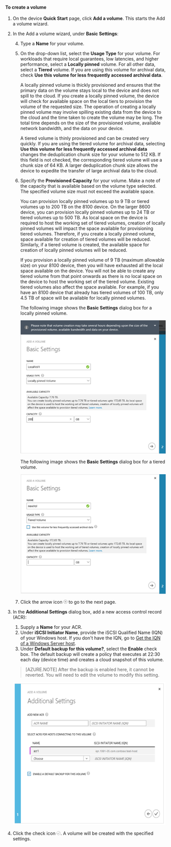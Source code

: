 <!--author=SharS last changed: 02/04/2016-->

#### To create a volume

1. On the device **Quick Start** page, click **Add a volume**. This starts the Add a volume wizard.

2. In the Add a volume wizard, under **Basic Settings**:

	4. Type a **Name** for your volume.
	5. On the drop-down list, select the **Usage Type** for your volume. For workloads that require local guarantees, low latencies, and higher performance, select a **Locally pinned** volume. For all other data, select a **Tiered** volume. If you are using this volume for archival data, check **Use this volume for less frequently accessed archival data**. 
	
		A locally pinned volume is thickly provisioned and ensures that the primary data on the volume stays local to the device and does not spill to the cloud.  If you create a locally pinned volume, the device will check for available space on the local tiers to provision the volume of the requested size. The operation of creating a locally pinned volume may involve spilling existing data from the device to the cloud and the time taken to create the volume may be long. The total time depends on the size of the provisioned volume, available network bandwidth, and the data on your device. 

		A tiered volume is thinly provisioned and can be created very quickly. If you are using the tiered volume for archival data, selecting **Use this volume for less frequently accessed archival data** changes the deduplication chunk size for your volume to 512 KB. If this field is not checked, the corresponding tiered volume will use a chunk size of 64 KB. A larger deduplication chunk size allows the device to expedite the transfer of large archival data to the cloud.

	3. Specify the **Provisioned Capacity** for your volume. Make a note of the capacity that is available based on the volume type selected. The specified volume size must not exceed the available space.

		You can provision locally pinned volumes up to 9 TB or tiered volumes up to 200 TB on the 8100 device. On the larger 8600 device, you can provision locally pinned volumes up to 24 TB or tiered volumes up to 500 TB. As local space on the device is required to host the working set of tiered volumes, creation of locally pinned volumes will impact the space available for provisioning tiered volumes. Therefore,  if you create a locally pinned volume, space available for creation of tiered volumes will be reduced. Similarly, if a tiered volume is created, the available space for creation of  locally pinned volumes will be reduced. 

		If you provision a locally pinned volume of 9 TB (maximum allowable size) on your 8100 device, then you will have exhausted all the local space available on the device. You will not be able to create any tiered volume from that point onwards as there is no local space on the device to host the working set of the tiered volume. Existing tiered volumes also affect the space available. For example, if you have an 8100 device that already has tiered volumes of 100 TB, only 4.5 TB of space will be available for locally pinned volumes.

        The following image shows the **Basic Settings** dialog box for a locally pinned volume.

         ![Add local volume](./media/storsimple-create-volume-u2/add-local-volume-include.png)

        The following image shows the **Basic Settings** dialog box for a tiered volume.

         ![Add local volume](./media/storsimple-create-volume-u2/add-tiered-volume-include.png)

   4. Click the arrow icon ![arrow-icon](./media/storsimple-create-volume-u2/HCS_ArrowIcon-include.png) to go to the next page.


3. In the **Additional Settings** dialog box, add a new access control record (ACR):

	1. Supply a **Name** for your ACR.
	2. Under **iSCSI Initiator Name**, provide the iSCSI Qualified Name (IQN) of your Windows host. If you don't have the IQN, go to [Get the IQN of a Windows Server host](#get-the-iqn-of-a-windows-server-host).
	3. Under **Default backup for this volume?**, select the **Enable** check box. The default backup will create a policy that executes at 22:30 each day (device time) and creates a cloud snapshot of this volume.
	 
     > [AZURE.NOTE] After the backup is enabled here, it cannot be reverted. You will need to edit the volume to modify this setting.

     ![Add volume](./media/storsimple-create-volume-u2/AddVolumeAdditionalSettings1.png)

4. Click the check icon ![check icon](./media/storsimple-create-volume-u2/HCS_CheckIcon-include.png). A volume will be created with the specified settings.


